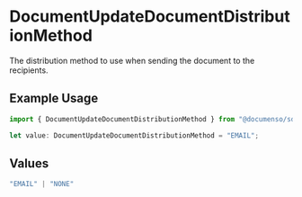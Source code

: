 # DocumentUpdateDocumentDistributionMethod

The distribution method to use when sending the document to the recipients.

## Example Usage

```typescript
import { DocumentUpdateDocumentDistributionMethod } from "@documenso/sdk-typescript/models/operations";

let value: DocumentUpdateDocumentDistributionMethod = "EMAIL";
```

## Values

```typescript
"EMAIL" | "NONE"
```